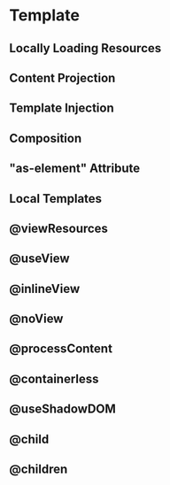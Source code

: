 # Template

## Locally Loading Resources

## Content Projection

## Template Injection

## Composition

## "as-element" Attribute

## Local Templates

## @viewResources

## @useView

## @inlineView

## @noView

## @processContent

## @containerless

## @useShadowDOM

## @child

## @children